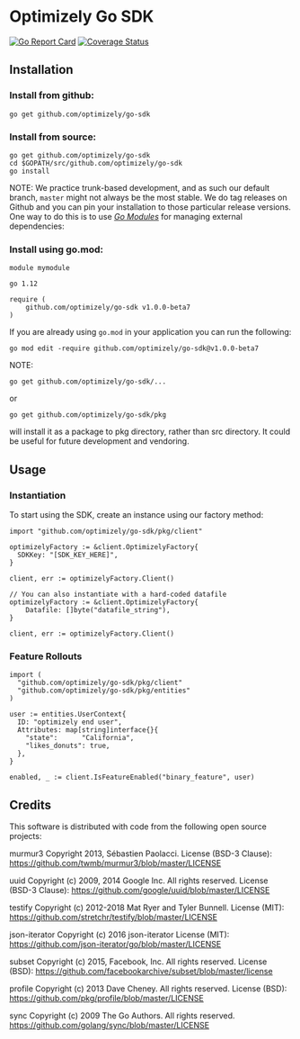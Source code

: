 # Optimizely Go SDK

[![Go Report Card](https://goreportcard.com/badge/github.com/optimizely/go-sdk)](https://goreportcard.com/report/github.com/optimizely/go-sdk)
[![Coverage Status](https://coveralls.io/repos/github/optimizely/go-sdk/badge.svg?branch=master)](https://coveralls.io/github/optimizely/go-sdk?branch=master)

## Installation

### Install from github:

```$sh
go get github.com/optimizely/go-sdk
```

### Install from source:
```$sh
go get github.com/optimizely/go-sdk
cd $GOPATH/src/github.com/optimizely/go-sdk
go install
```

NOTE:
We practice trunk-based development, and as such our default branch, `master` might not always be the most stable. We do tag releases on Github and you can pin your installation to those particular release versions. One way to do this is to use [*Go Modules*](https://blog.golang.org/using-go-modules) for managing external dependencies:

### Install using go.mod:

```
module mymodule

go 1.12

require (
	github.com/optimizely/go-sdk v1.0.0-beta7
)
```

If you are already using `go.mod` in your application you can run the following:

```
go mod edit -require github.com/optimizely/go-sdk@v1.0.0-beta7
```

NOTE:
```$sh
go get github.com/optimizely/go-sdk/...
```
or
```$sh
go get github.com/optimizely/go-sdk/pkg
```
will install it as a package to pkg directory, rather than src directory. It could be useful for future development and vendoring.

## Usage

### Instantiation
To start using the SDK, create an instance using our factory method:

```
import "github.com/optimizely/go-sdk/pkg/client"

optimizelyFactory := &client.OptimizelyFactory{
  SDKKey: "[SDK_KEY_HERE]",
}

client, err := optimizelyFactory.Client()

// You can also instantiate with a hard-coded datafile
optimizelyFactory := &client.OptimizelyFactory{
	Datafile: []byte("datafile_string"),
}

client, err := optimizelyFactory.Client()

```

### Feature Rollouts
```
import (
  "github.com/optimizely/go-sdk/pkg/client"
  "github.com/optimizely/go-sdk/pkg/entities"
)

user := entities.UserContext{
  ID: "optimizely end user",
  Attributes: map[string]interface{}{
    "state":      "California",
    "likes_donuts": true,
  },
}

enabled, _ := client.IsFeatureEnabled("binary_feature", user)
```

## Credits

This software is distributed with code from the following open source projects:

murmur3
Copyright 2013, Sébastien Paolacci.
License (BSD-3 Clause): https://github.com/twmb/murmur3/blob/master/LICENSE

uuid
Copyright (c) 2009, 2014 Google Inc. All rights reserved.
License (BSD-3 Clause): https://github.com/google/uuid/blob/master/LICENSE

testify
Copyright (c) 2012-2018 Mat Ryer and Tyler Bunnell.
License (MIT): https://github.com/stretchr/testify/blob/master/LICENSE

json-iterator
Copyright (c) 2016 json-iterator
License (MIT): https://github.com/json-iterator/go/blob/master/LICENSE

subset
Copyright (c) 2015, Facebook, Inc. All rights reserved.
License (BSD): https://github.com/facebookarchive/subset/blob/master/license

profile
Copyright (c) 2013 Dave Cheney. All rights reserved.
License (BSD): https://github.com/pkg/profile/blob/master/LICENSE

sync
Copyright (c) 2009 The Go Authors. All rights reserved.
https://github.com/golang/sync/blob/master/LICENSE
